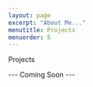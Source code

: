 ```yaml
---
layout: page
excerpt: "About Me..."
menutitle: Projects
menuorder: 5
---
```

Projects

--- Coming Soon ---
